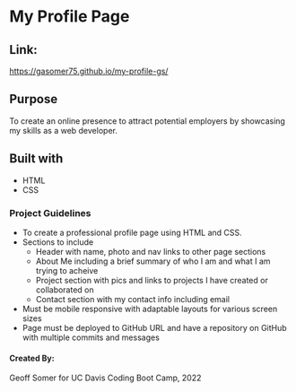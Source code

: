 # My Profile Page

## Link:
https://gasomer75.github.io/my-profile-gs/

## Purpose
To create an online presence to attract potential employers by showcasing my skills as a web developer.

## Built with
* HTML
* CSS

### Project Guidelines
* To create a professional profile page using HTML and CSS.
* Sections to include
    - Header with name, photo and nav links to other page sections
    - About Me including a brief summary of who I am and what I am trying to acheive
    - Project section with pics and links to projects I have created or collaborated on
    - Contact section with my contact info including email
* Must be mobile responsive with adaptable layouts for various screen sizes
* Page must be deployed to GitHub URL and have a repository on GitHub with multiple commits and messages

#### Created By:
Geoff Somer for UC Davis Coding Boot Camp, 2022
